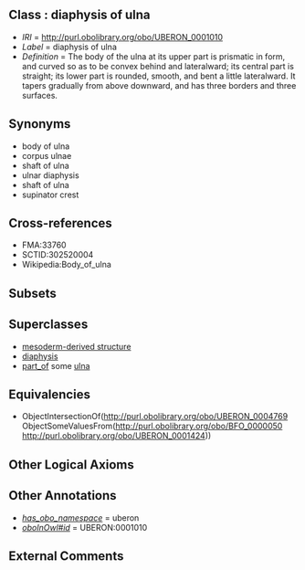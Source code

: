 
## Class : diaphysis of ulna

 * *IRI* = http://purl.obolibrary.org/obo/UBERON_0001010
 * *Label* = diaphysis of ulna
 * *Definition* = The body of the ulna at its upper part is prismatic in form, and curved so as to be convex behind and lateralward; its central part is straight; its lower part is rounded, smooth, and bent a little lateralward. It tapers gradually from above downward, and has three borders and three surfaces.

## Synonyms

 * body of ulna
 * corpus ulnae
 * shaft of ulna
 * ulnar diaphysis
 * shaft of ulna
 * supinator crest

## Cross-references

 * FMA:33760
 * SCTID:302520004
 * Wikipedia:Body_of_ulna

## Subsets


## Superclasses

 * [mesoderm-derived structure](../../UBERON/20/UBERON_0004120.md)
 * [diaphysis](../../UBERON/69/UBERON_0004769.md)
 * [part_of](../../BFO/50/BFO_0000050.md) some [ulna](../../UBERON/24/UBERON_0001424.md)

## Equivalencies

 * ObjectIntersectionOf(<http://purl.obolibrary.org/obo/UBERON_0004769> ObjectSomeValuesFrom(<http://purl.obolibrary.org/obo/BFO_0000050> <http://purl.obolibrary.org/obo/UBERON_0001424>))

## Other Logical Axioms


## Other Annotations

 * *[has_obo_namespace](../../ce/oboInOwl#hasOBONamespace.md)* = uberon
 * *[oboInOwl#id](../../id/oboInOwl#id.md)* = UBERON:0001010

## External Comments


